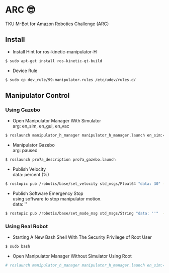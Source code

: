 # ARC :sunglasses:
TKU M-Bot for Amazon Robotics Challenge (ARC)


## Install

* Install Hint for ros-kinetic-manipulator-H
```bash
$ sudo apt-get install ros-kinetic-qt-build
```
* Device Rule
```bash
$ sudo cp dev_rule/99-manipulator.rules /etc/udev/rules.d/
```

## Manipulator Control

### Using Gazebo
    
* Open Manipulator Manager With Simulator   
    arg: en_sim, en_gui, en_vac

```bash
$ roslaunch manipulator_h_manager manipulator_h_manager.launch en_sim:=true
```

* Manipulator Gazebo    
    arg: paused

```bash
$ roslaunch pro7a_description pro7a_gazebo.launch
```

* Publish Velocity    
    data: percent (%)

```bash
$ rostopic pub /robotis/base/set_velocity std_msgs/Float64 "data: 30" -1
```

* Publish Software Emergency Stop    
    using software to stop manipulator motion.      
    data: ''

```bash
$ rostopic pub /robotis/base/set_mode_msg std_msgs/String "data: ''"  -1
```


### Using Real Robot

* Starting A New Bash Shell With The Security Privilege of Root User

```bash
$ sudo bash
```

* Open Manipulator Manager Without Simulator Using Root

```bash
# roslaunch manipulator_h_manager manipulator_h_manager.launch en_sim:=false
```
